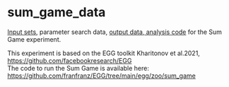 # sum_game_data
[Input sets](https://github.com/franfranz/sum_game_data/tree/main/training_testing_inputs), parameter search data, [output data, analysis code](https://github.com/franfranz/sum_game_data/tree/main/experimental_output) for the Sum Game experiment. 

This experiment is based on the EGG toolkit Kharitonov et al.2021, https://github.com/facebookresearch/EGG <br>
The code to run the Sum Game is available here: https://github.com/franfranz/EGG/tree/main/egg/zoo/sum_game

